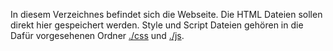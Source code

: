 In diesem Verzeichnes befindet sich die Webseite. 
Die HTML Dateien sollen direkt hier gespeichert werden. 
Style und Script Dateien gehören in die Dafür vorgesehenen Ordner [./css](css) und [./js](js).
